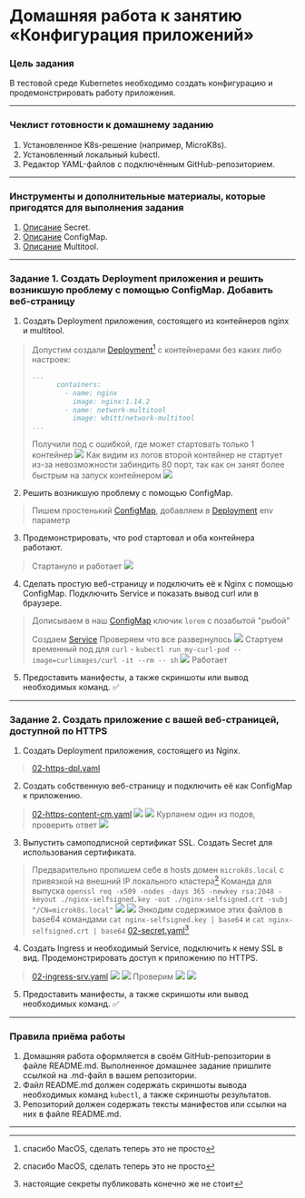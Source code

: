 # Домашняя работа к занятию «Конфигурация приложений»

### Цель задания

В тестовой среде Kubernetes необходимо создать конфигурацию и продемонстрировать работу приложения.

---

### Чеклист готовности к домашнему заданию

1. Установленное K8s-решение (например, MicroK8s).
2. Установленный локальный kubectl.
3. Редактор YAML-файлов с подключённым GitHub-репозиторием.

---

### Инструменты и дополнительные материалы, которые пригодятся для выполнения задания

1. [Описание](https://kubernetes.io/docs/concepts/configuration/secret/) Secret.
2. [Описание](https://kubernetes.io/docs/concepts/configuration/configmap/) ConfigMap.
3. [Описание](https://github.com/wbitt/Network-MultiTool) Multitool.

---

### Задание 1. Создать Deployment приложения и решить возникшую проблему с помощью ConfigMap. Добавить веб-страницу

1. Создать Deployment приложения, состоящего из контейнеров nginx и multitool.

> Допустим создали [Deployment](src%2F01-dpl-multinginx.yaml)[^1] с контейнерами без каких либо настроек:
>
> ```yaml
> ...
>       containers:
>         - name: nginx
>           image: nginx:1.14.2
>         - name: network-multitool
>           image: wbitt/network-multitool
> ...
> ```
>
> Получили под с ошибкой, где может стартовать только 1 контейнер
> ![](.2.3_images/70d9c56e.png)
> Как видим из логов второй контейнер не стартует из-за невозможности забиндить 80 порт, так как он занят более быстрым на запуск контейнером
> ![](.2.3_images/31c0ec7b.png)

2. Решить возникшую проблему с помощью ConfigMap.

> Пишем простенький [ConfigMap](src%2F01-cm.yaml), добавляем в [Deployment](src%2F01-dpl-multinginx.yaml) env параметр

3. Продемонстрировать, что pod стартовал и оба контейнера работают.

> Стартануло и работает
> ![](.2.3_images/9599e7ab.png)

4. Сделать простую веб-страницу и подключить её к Nginx с помощью ConfigMap. Подключить Service и показать вывод curl или в браузере.

> Дописываем в наш [ConfigMap](src%2F01-cm.yaml) ключик `lorem` с позабытой "рыбой"
>
> Создаем [Service](src%2F01-svc.yaml)
> Проверяем что все развернулось
> ![](.2.3_images/434f5c5f.png)
> Стартуем временный под для `curl` - `kubectl run my-curl-pod --image=curlimages/curl -it --rm -- sh`
> ![](.2.3_images/87930cf5.png)
> Работает

5. Предоставить манифесты, а также скриншоты или вывод необходимых команд. ✅

---

### Задание 2. Создать приложение с вашей веб-страницей, доступной по HTTPS

1. Создать Deployment приложения, состоящего из Nginx.
> [02-https-dpl.yaml](src%2F02-https-dpl.yaml)
2. Создать собственную веб-страницу и подключить её как ConfigMap к приложению.
> [02-https-content-cm.yaml](src%2F02-https-content-cm.yaml)
>![](.2.3_images/64d798ce.png)
>![](.2.3_images/a956f576.png)
> Курланем один из подов, проверить ответ
> ![](.2.3_images/5932428d.png)
3. Выпустить самоподписной сертификат SSL. Создать Secret для использования сертификата.
> Предварительно пропишем себе в hosts домен `microk8s.local` с привязкой на внешний IP локального кластера[^1]
> Команда для выпуска `openssl req -x509 -nodes -days 365 -newkey rsa:2048 -keyout ./nginx-selfsigned.key -out ./nginx-selfsigned.crt -subj "/CN=microk8s.local"`
> ![](.2.3_images/360723f5.png)
> ![](.2.3_images/0f8d06ff.png)
> Энкодим содержимое этих файлов в base64 командами `cat nginx-selfsigned.key | base64` и `cat nginx-selfsigned.crt | base64`
> [02-secret.yaml](src%2F02-secret.yaml)[^2]
4. Создать Ingress и необходимый Service, подключить к нему SSL в вид. Продемонстрировать доступ к приложению по HTTPS.
> [02-ingress-srv.yaml](src%2F02-ingress-srv.yaml)
> ![](.2.3_images/b3b7eb0e.png)
> ![](.2.3_images/eb223660.png)
> Проверим
> ![](.2.3_images/0c63f711.png)
> ![](.2.3_images/14bee1bc.png)
5. Предоставить манифесты, а также скриншоты или вывод необходимых команд. ✅

[^1]: спасибо MacOS, сделать теперь это не просто

[^2]: настоящие секреты публиковать конечно же не стоит

---

### Правила приёма работы

1. Домашняя работа оформляется в своём GitHub-репозитории в файле README.md. Выполненное домашнее задание пришлите ссылкой на .md-файл в вашем репозитории.
2. Файл README.md должен содержать скриншоты вывода необходимых команд `kubectl`, а также скриншоты результатов.
3. Репозиторий должен содержать тексты манифестов или ссылки на них в файле README.md.

---
